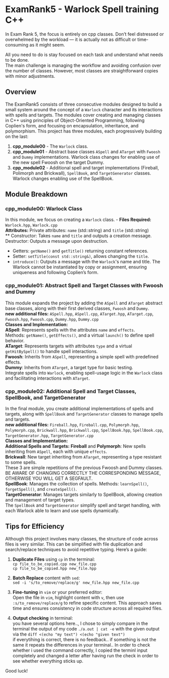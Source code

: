 # ExamRank5 - Warlock Spell training C++

In Exam Rank 5, the focus is entirely on cpp classes.   Don’t feel distressed or overwhelmed by the workload — it is actually not as difficult or time-consuming as it might seem.

All you need to do is stay focused on each task and understand what needs to be done.    
The main challenge is managing the workflow and avoiding confusion over the number of classes. However, most classes are straightforward copies with minor adjustments.

## Overview
The ExamRank5 consists of three consecutive modules designed to build a small system around the concept of a `Warlock` character and its interactions with spells and targets. The modules cover creating and managing classes in C++ using principles of Object-Oriented Programming, following Coplien's form, and focusing on encapsulation, inheritance, and polymorphism. This project has three modules, each progressively building on the last:   

1. **cpp_module00** - The `Warlock` class.    
2. **cpp_module01** - Abstract base classes `ASpell` and `ATarget` with `Fwoosh` and `Dummy` implementations. Warlock class changes for enabling use of the new spell Fwoosh on the target Dummy.    
3. **cpp_module02** - Additional spell and target implementations (Fireball, Polimorph and Brickwall), `SpellBook`, and `TargetGenerator` classes. Warlock changes enabling use of the SpellBook.

## Module Breakdown

### cpp_module00: Warlock Class
In this module, we focus on creating a `Warlock` class. - **Files Required:** `Warlock.hpp`, `Warlock.cpp`    
**Attributes:** Private attributes: `name` (std::string) and `title` (std::string)    
** Constructor: Takes `name` and `title` and outputs a creation message. Destructor: Outputs a message upon destruction.    
- Getters: `getName()` and `getTitle()` returning constant references.    
- Setter: `setTitle(const std::string&)`, allows changing the `title`.   
- `introduce()`: Outputs a message with the `Warlock`'s name and title. The Warlock cannot be instantiated by copy or assignment, ensuring uniqueness and following Coplien’s form.

### cpp_module01: Abstract Spell and Target Classes with Fwoosh and Dummy
This module expands the project by adding the `ASpell` and `ATarget` abstract base classes, along with their first derived classes, `Fwoosh` and `Dummy`.    
**new additional files:** `ASpell.hpp`, `ASpell.cpp`, `ATarget.hpp`, `ATarget.cpp`, `Fwoosh.hpp`, `Fwoosh.cpp`, `Dummy.hpp`, `Dummy.cpp`     
**Classes and Implementation:**  
**ASpell**: Represents spells with  the attributes `name` and `effects`.    
Methods: `getName()`, `getEffects()`, and a virtual `launch()` to define spell behavior.   
**ATarget**: Represents targets with attributes `type` and a virtual `getHitBySpell()` to handle spell interactions.   
**Fwoosh**: Inherits from `ASpell`, representing a simple spell with predefined effects.   
**Dummy**: Inherits from `ATarget`, a target type for basic testing.   
Integrate spells into `Warlock`, enabling spell-usage logic in the `Warlock` class and facilitating interactions with `ATarget`.

### cpp_module02: Additional Spell and Target Classes, SpellBook, and TargetGenerator
In the final module, you create additional implementations of spells and targets, along with `SpellBook` and `TargetGenerator` classes to manage spells and targets.    
**new additional files:** `Fireball.hpp`, `Fireball.cpp`, `Polymorph.hpp`, `Polymorph.cpp`, `Brickwall.hpp`, `Brickwall.cpp`, `SpellBook.hpp`, `SpellBook.cpp`, `TargetGenerator.hpp`, `TargetGenerator.cpp`    
**Classes and Implementation:**    
**Additional Spells and Targets:** **Fireball** and **Polymorph**: New spells inheriting from `ASpell`, each with unique `effects`.    
**Brickwall**: New target inheriting from `ATarget`, representing a type resistant to some spells.    
These 3 are simple repetitions of the previous Fwoosh and Dummy classes. BE AWARE OF CHANGING CORRECTLY THE CORRESPONDING MESSAGE, OTHERWISE YOU WILL GET A SEGFAULT.    
**SpellBook**: Manages the collection of spells. Methods: `learnSpell()`, `forgetSpell()`, and `createSpell()`.   
**TargetGenerator**: Manages targets similarly to SpellBook, allowing creation and management of target types.    
The `SpellBook` and `TargetGenerator` simplify spell and target handling, with each Warlock able to learn and use spells dynamically. 

## Tips for Efficiency
Although this project involves many classes, the structure of code across files is very similar. This can be simplified with file duplication and search/replace techniques to avoid repetitive typing. Here’s a guide:

1. **Duplicate Files** using `cp` in the terminal:  
   `cp file_to_be_copied.cpp new_file.cpp`  
   `cp file_to_be_copied.hpp new_file.hpp`

2. **Batch Replace** content with `sed`:  
   `sed -i 's/to_remove/replace/g' new_file.hpp new_file.cpp`

3. **Fine-tuning** in `vim` or your preferred editor:  
   Open the file in `vim`, highlight content with `v`, then use `:s/to_remove/replace/g` to refine specific content. This approach saves time and ensures consistency in code structure across all required files.
   
4. **Output checking** in terminal:   
	you have several options here.., I chose to simply compare in the terminal the output of my code `./a.out | cat -e` with the given output via the `diff <(echo "my text") <(echo "given text")`   
	if everytihing is correct, there is no feedback.. if something is not the same it repeats the differences in your terminal..    In order to check whether i used the command correctly, I copied the terminl input completely and changed a letter after having run the check in order to see whether everything sticks up.

Good luck!
